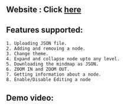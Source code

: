 ## Website : Click [here](https://mindmap-viz.netlify.app/)

## Features supported:
    1. Uploading JSON file.
    2. Adding and removing a node.
    3. Change theme.
    4. Expand and collapse node upto any level.
    5. Downloading the mindmap as JSON.
    6. ZOOM IN and ZOOM OUT.
    7. Getting information about a node.
    8. Enable/Disable Editing a node

## Demo video:
    
